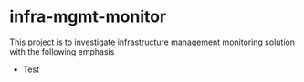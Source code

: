 # infra-mgmt-monitor

This project is to investigate infrastructure management monitoring solution with the following emphasis

* Test

